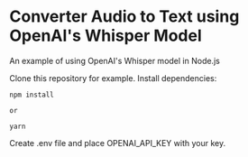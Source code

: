 # Converter Audio to Text using OpenAI's Whisper Model

An example of using OpenAI's Whisper model in Node.js

Clone this repository for example. Install dependencies:

```
npm install

or 

yarn
```

Create .env file and place OPENAI_API_KEY with your key.



